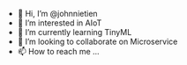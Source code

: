 - 👋 Hi, I’m @johnnietien
- 👀 I’m interested in AIoT 
- 🌱 I’m currently learning TinyML
- 💞️ I’m looking to collaborate on Microservice
- 📫 How to reach me ...

<!---
johnnietien/johnnietien is a ✨ special ✨ repository because its `README.md` (this file) appears on your GitHub profile.
You can click the Preview link to take a look at your changes.
--->
